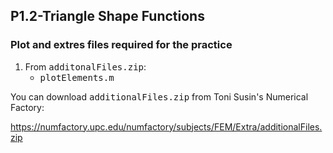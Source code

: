 ## P1.2-Triangle Shape Functions
### Plot and extres files required for the practice
1. From <tt>additonalFiles.zip</tt>: 
   * <tt>plotElements.m</tt>

You can download <tt>additionalFiles.zip</tt> from Toni Susin's Numerical Factory:

https://numfactory.upc.edu/numfactory/subjects/FEM/Extra/additionalFiles.zip
